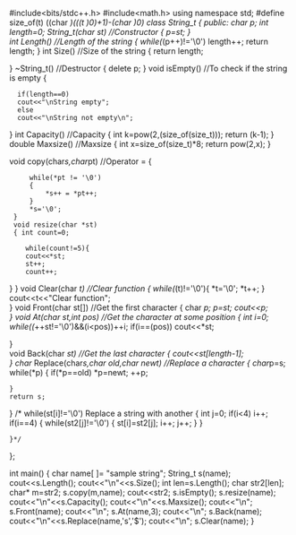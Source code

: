 #include<bits/stdc++.h>
#include<math.h>
using namespace std;
#define size_of(t)  ((char *)(((t *)0)+1)-(char *)0)
class String_t
{
public:	
char* p;
int length=0;
String_t(char* st)                   //Constructor
{ 
    p=st;
}	 
int Length()                       //Length of the string
{ 
	  while(*(p++)!='\0')
        length++;
        return length;
}
int Size()                       //Size of the string
{
return length;

}
~String_t()                     //Destructor
{
	delete p;
}
void isEmpty()                 //To check if the string is empty
   {
   	  
      if(length==0)
      cout<<"\nString empty";
      else
      cout<<"\nString not empty\n";
   }
 int Capacity()                          //Capacity 
   {
       int k=pow(2,(size_of(size_t)));
       return (k-1);
   }
   double Maxsize()                      //Maxsize
   {
      int x=size_of(size_t)*8;
      return pow(2,x);
   }
   
   void copy(char*s,char*pt)            //Operator =
     {
     
         while(*pt != '\0')
         {
             *s++ = *pt++;
         }
         *s='\0'; 
     } 
	 void resize(char *st)
	 { int count=0;
	 
	 	while(count!=5){
		cout<<*st;
		st++;
		count++;
   }
} 
void Clear(char *t)                    //Clear function
{
while(*(t)!='\0'){
		*t='\0';
		*t++;
	}
cout<<t<<"Clear function";			
}
void Front(char st[])                   //Get the first character
{
char *p;
p=st;
cout<<*p;	
}
void At(char* st,int pos)              //Get the character at some position
{
	int i=0;
	while((*++st!='\0')&&(i<pos))++i;
	if(i==(pos))
	cout<<*st;
	
}            
void Back(char *st)                //Get the last character
{
cout<<st[length-1];     	
}
char* Replace(char*s,char old,char newt)       //Replace a character
{
	char*p=s;
	while(*p)
	{
		if(*p==old)
		*p=newt;
		++p;
		
	}
	return s;
}
	/*
while(st[i]!='\0')                           Replace a string with another
{
    int j=0;
    if(i<4)
    i++;
	if(i==4)
	{
		while(st2[j]!='\0')
	{
		st[i]=st2[j];
		i++;
		j++;
}
	}

	}*/	

};

int main()
{
	char name[ ]= "sample string";
	String_t s(name);
	cout<<s.Length();
	cout<<"\n"<<s.Size();
	int len=s.Length();
     char str2[len];
    char* m=str2;
    s.copy(m,name);
    cout<<str2;
	s.isEmpty();
	s.resize(name);
	cout<<"\n"<<s.Capacity();
	cout<<"\n"<<s.Maxsize();
	  cout<<"\n";
    s.Front(name);
    cout<<"\n";
    s.At(name,3);
    cout<<"\n";
    s.Back(name);
    cout<<"\n"<<s.Replace(name,'s','$');
    cout<<"\n";
     s.Clear(name);
}
